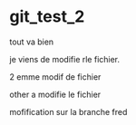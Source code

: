 # git_test_2

tout va bien

je viens de modifie rle fichier.


2 emme modif de fichier


other a modifie le fichier

mofification sur la branche fred
    

